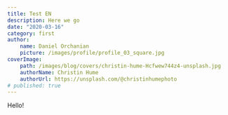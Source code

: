 ```yaml
---
title: Test EN
description: Here we go
date: "2020-03-16"
category: first
author:
    name: Daniel Orchanian
    picture: /images/profile/profile_03_square.jpg
coverImage:
    path: /images/blog/covers/christin-hume-Hcfwew744z4-unsplash.jpg
    authorName: Christin Hume
    authorUrl: https://unsplash.com/@christinhumephoto
# published: true
---
```



Hello!

